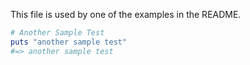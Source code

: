 This file is used by one of the examples in the README.

```ruby
# Another Sample Test
puts "another sample test"
#=> another sample test
```
